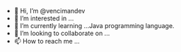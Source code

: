 - 👋 Hi, I’m @vencimandev
- 👀 I’m interested in ...
- 🌱 I’m currently learning ...Java programming language.
- 💞️ I’m looking to collaborate on ...
- 📫 How to reach me ...

<!---
vencimandev/vencimandev is a ✨ special ✨ repository because its `README.md` (this file) appears on your GitHub profile.
You can click the Preview link to take a look at your changes.
--->
